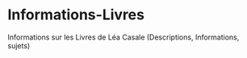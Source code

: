 # Informations-Livres
Informations sur les Livres de Léa Casale (Descriptions, Informations, sujets)
